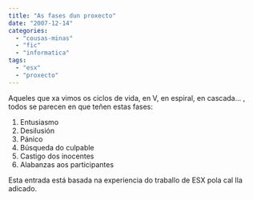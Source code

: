 ```yaml
---
title: "As fases dun proxecto"
date: "2007-12-14"
categories: 
  - "cousas-minas"
  - "fic"
  - "informatica"
tags: 
  - "esx"
  - "proxecto"
---
```


Aqueles que xa vimos os ciclos de vida, en V, en espiral, en cascada... , todos se parecen en que teñen estas fases:

1. Entusiasmo
2. Desilusión
3. Pánico
4. Búsqueda do culpable
5. Castigo dos inocentes
6. Alabanzas aos participantes

Esta entrada está basada na experiencia do traballo de ESX pola cal lla adicado.
